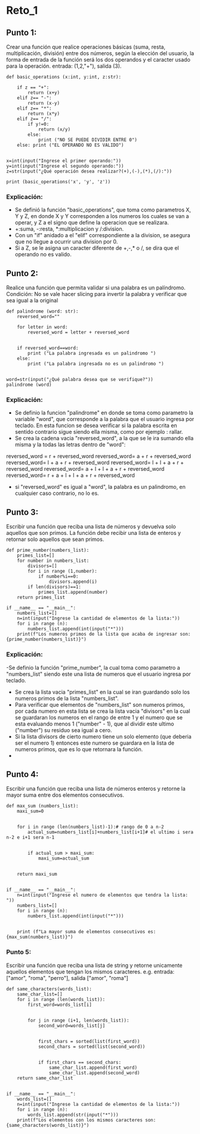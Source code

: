 # Reto_1
## Punto 1:
Crear una función que realice operaciones básicas (suma, resta, multiplicación, división) entre dos números, según la elección del usuario, la forma de entrada de la función será los dos operandos y el caracter usado para la operación. entrada: (1,2,"+"), salida (3).

```
def basic_operations (x:int, y:int, z:str):

    if z == "+":
        return (x+y)
    elif z== "-":
        return (x-y)
    elif z== "*":
        return (x*y)
    elif z== "/":
        if y!=0:
            return (x/y)
        else:
            print ("NO SE PUEDE DIVIDIR ENTRE 0")
    else: print ("EL OPERANDO NO ES VALIDO")
    
        
x=int(input("Ingrese el primer operando:"))
y=int(input("Ingrese el segundo operando:"))
z=str(input("¿Qué operación desea realizar?(+),(-),(*),(/):"))  

print (basic_operations('x', 'y', 'z'))
```
### Explicación:
- Se definió la función "basic_operations", que toma como parametros X, Y y Z, en donde X y Y corresponden a los numeros los cuales se van a operar, y Z a el signo que define la operacion que se realizara.
- +:suma, -:resta, *:multiplicacion y /:division.
- Con un "if" anidado a el "elif" correspondiente a la division, se asegura que no llegue a ocurrir una division por 0.
- Si a Z, se le asigna un caracter diferente de +,-,* o /, se dira que el operando no es valido.
## Punto 2:
Realice una función que permita validar si una palabra es un palíndromo. Condición: No se vale hacer slicing para invertir la palabra y verificar que sea igual a la original
```
def palindrome (word: str):
    reversed_word=""

    for letter in word:
        reversed_word = letter + reversed_word


    if reversed_word==word:
        print ("La palabra ingresada es un palindromo ")
    else:
        print ("La palabra ingresada no es un palindromo ")


word=str(input("¿Qué palabra desea que se verifique?"))
palindrome (word)
```
### Explicación:
- Se definio la funcion "palindrome" en donde se toma como parametro la variable "word", que corresponde a la palabra que el usuario ingresa por teclado. En esta funcion se desea verificar si la palabra escrita en sentido contrario sigue siendo ella misma, como por ejemplo : rallar.
- Se crea la cadena vacia "reversed_word", a la que se le ira sumando ella misma y la todas las letras dentro de "word":
  
reversed_word = r + reversed_word
reversed_word= a + r + reversed_word
reversed_word= l + a + r + reversed_word
reversed_word= l + l + a + r + reversed_word
reversed_word= a + l + l + a + r + reversed_word
reversed_word= r + a + l + l + a + r + reversed_word

- si "reversed_word" es igual a "word", la palabra es un palindromo, en cualquier caso contrario, no lo es.

## Punto 3:
Escribir una función que reciba una lista de números y devuelva solo aquellos que son primos. La función debe recibir una lista de enteros y retornar solo aquellos que sean primos.
```
def prime_number(numbers_list):
    primes_list=[]
    for number in numbers_list:
        divisors=[]
        for i in range (1,number):
            if number%i==0:
                divisors.append(i)
        if len(divisors)==1:
            primes_list.append(number)
    return primes_list
   
if __name__ == "__main__":
    numbers_list=[]
    n=int(input("Ingrese la cantidad de elementos de la lista:"))
    for i in range (n):
        numbers_list.append(int(input("*")))
    print(f"Los numeros primos de la lista que acaba de ingresar son: {prime_number(numbers_list)}")
```
### Explicación: 
-Se definio la función "prime_number", la cual toma como parametro a "numbers_list" siendo este una lista de numeros que el usuario ingresa por teclado.
- Se crea la lista vacia "primes_list" en la cual se iran guardando solo los numeros primos de la lista "numbers_list".
- Para verificar que elementos de "numbers_list" son numeros primos, por cada numero en esta lista se crea la lista vacia "divisors" en la cual se guardaran los numeros en el rango de entre 1 y el numero que se esta evaluando menos 1 ("number" - 1), que al dividir este ultimo ("number") su residuo sea igual a cero.
- Si la lista divisors de cierto numero tiene un solo elemento (que deberia ser el numero 1) entonces este numero se guardara en la lista de numeros primos, que es lo que retornara la función.
- 
## Punto 4:
Escribir una función que reciba una lista de números enteros y retorne la mayor suma entre dos elementos consecutivos.
```
def max_sum (numbers_list):
    maxi_sum=0


    for i in range (len(numbers_list)-1):# rango de 0 a n-2
        actual_sum=numbers_list[i]+numbers_list[i+1]# el ultimo i sera n-2 e i+1 sera n-1


        if actual_sum > maxi_sum:
            maxi_sum=actual_sum


    return maxi_sum


if __name__ == "__main__":      
    n=int(input("Ingrese el numero de elementos que tendra la lista: "))
    numbers_list=[]
    for i in range (n):
        numbers_list.append(int(input("*")))


    print (f"La mayor suma de elementos consecutivos es: {max_sum(numbers_list)}")
```
### Punto 5:
Escribir una función que reciba una lista de string y retorne unicamente aquellos elementos que tengan los mismos caracteres. e.g. entrada: ["amor", "roma", "perro"], salida ["amor", "roma"]
```
def same_characters(words_list):
    same_char_list=[]
    for i in range (len(words_list)):
        first_word=words_list[i]


        for j in range (i+1, len(words_list)):
            second_word=words_list[j]


            first_chars = sorted(list(first_word))
            second_chars = sorted(list(second_word))


            if first_chars == second_chars:
                same_char_list.append(first_word)
                same_char_list.append(second_word)
    return same_char_list


if __name__ == "__main__":
    words_list=[]
    n=int(input("Ingrese la cantidad de elementos de la lista:"))
    for i in range (n):
        words_list.append(str(input("*")))
    print(f"Los elementos con los mismos caracteres son: {same_characters(words_list)}")
```

